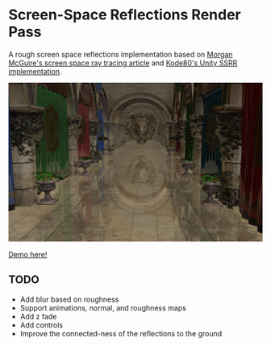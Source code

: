 # Screen-Space Reflections Render Pass

A rough screen space reflections implementation based on [Morgan McGuire's screen space ray tracing article](http://casual-effects.blogspot.com/2014/08/screen-space-ray-tracing.html) and [Kode80's Unity SSRR implementation](https://github.com/kode80/kode80SSR).


[![](./docs/example.png)](https://gkjohnson.github.io/threejs-sandbox/screenSpaceReflectionsPass/)

[Demo here!](https://gkjohnson.github.io/threejs-sandbox/screenSpaceReflectionsPass/)

## TODO
- Add blur based on roughness
- Support animations, normal, and roughness maps
- Add z fade
- Add controls
- Improve the connected-ness of the reflections to the ground

